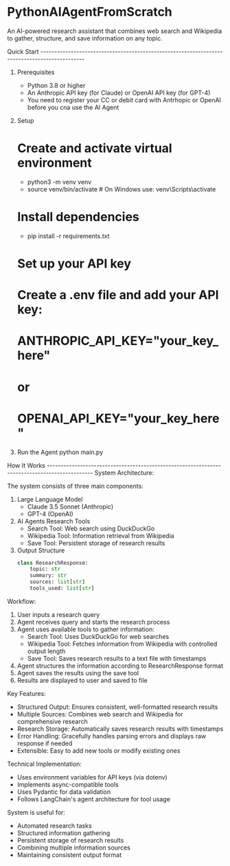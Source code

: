 # PythonAIAgentFromScratch

An AI-powered research assistant that combines web search and Wikipedia to gather, structure, and save information on any topic.

Quick Start ----------------------------------------------------------------------------------------------

1. Prerequisites

   - Python 3.8 or higher
   - An Anthropic API key (for Claude) or OpenAI API key (for GPT-4)
   - You need to register your CC or debit card with Antrhopic or OpenAI before you cna use the AI Agent

2. Setup

   # Create and activate virtual environment

   - python3 -m venv venv
   - source venv/bin/activate # On Windows use: venv\Scripts\activate

   # Install dependencies

   - pip install -r requirements.txt

   # Set up your API key

   # Create a .env file and add your API key:

   # ANTHROPIC_API_KEY="your_key_here"

   # or

   # OPENAI_API_KEY="your_key_here"

3. Run the Agent
   python main.py

How It Works ----------------------------------------------------------------------------------------------
System Architecture:

The system consists of three main components:

1. Large Language Model
   - Claude 3.5 Sonnet (Anthropic)
   - GPT-4 (OpenAI)
2. AI Agents Research Tools
   - Search Tool: Web search using DuckDuckGo
   - Wikipedia Tool: Information retrieval from Wikipedia
   - Save Tool: Persistent storage of research results
3. Output Structure
   ```python
   class ResearchResponse:
       topic: str
       summary: str
       sources: list[str]
       tools_used: list[str]
   ```

Workflow:

1. User inputs a research query
2. Agent receives query and starts the research process
3. Agent uses available tools to gather information:
   - Search Tool: Uses DuckDuckGo for web searches
   - Wikipedia Tool: Fetches information from Wikipedia with controlled output length
   - Save Tool: Saves research results to a text file with timestamps
4. Agent structures the information according to ResearchResponse format
5. Agent saves the results using the save tool
6. Results are displayed to user and saved to file

Key Features:

- Structured Output: Ensures consistent, well-formatted research results
- Multiple Sources: Combines web search and Wikipedia for comprehensive research
- Research Storage: Automatically saves research results with timestamps
- Error Handling: Gracefully handles parsing errors and displays raw response if needed
- Extensible: Easy to add new tools or modify existing ones

Technical Implementation:

- Uses environment variables for API keys (via dotenv)
- Implements async-compatible tools
- Uses Pydantic for data validation
- Follows LangChain's agent architecture for tool usage

System is useful for:

- Automated research tasks
- Structured information gathering
- Persistent storage of research results
- Combining multiple information sources
- Maintaining consistent output format
